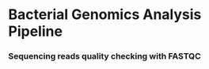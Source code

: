 Bacterial Genomics Analysis Pipeline
=========================================

### Sequencing reads quality checking with FASTQC
 
